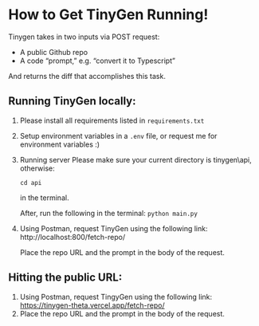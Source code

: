 # How to Get TinyGen Running!

Tinygen takes in two inputs via POST request:
- A public Github repo
- A code “prompt,” e.g. “convert it to Typescript”

And returns the diff that accomplishes this task.

## Running TinyGen locally: 
1. Please install all requirements listed in `requirements.txt`

2. Setup environment variables in a `.env` file, or request me for environment variables :)

3. Running server
   Please make sure your current directory is tinygen\api, otherwise:
   
   `cd api`
   
   in the terminal.

   After, run the following in the terminal: 
   `python main.py`

5. Using Postman, request TinyGen using the following link:
   http://localhost:800/fetch-repo/

   Place the repo URL and the prompt in the body of the request. 

## Hitting the public URL: 
1. Using Postman, request TingyGen using the following link: https://tinygen-theta.vercel.app/fetch-repo/
2. Place the repo URL and the prompt in the body of the request. 
